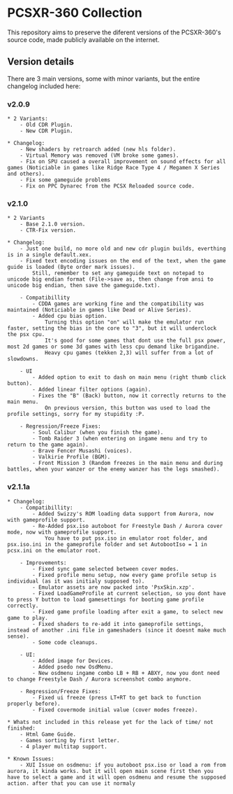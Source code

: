 # PCSXR-360 Collection

This repository aims to preserve the diferent versions of the PCSXR-360's source code, made publicly available on the internet.

## Version details
There are 3 main versions, some with minor variants, but the entire changelog included here:

### v2.0.9
    * 2 Variants:
        - Old CDR Plugin.
        - New CDR Plugin.

    * Changelog:
        - New shaders by retroarch added (new hls folder).
        - Virtual Memory was removed (VM broke some games).
        - Fix on SPU caused a overall improvement on sound effects for all games (Noticiable in games like Ridge Race Type 4 / Megamen X Series and others).
        - Fix some gameguide problems
        - Fix on PPC Dynarec from the PCSX Reloaded source code.


### v2.1.0
    * 2 Variants
        - Base 2.1.0 version.
        - CTR-Fix version.

    * Changelog:
        - Just one build, no more old and new cdr plugin builds, everthing is in a single default.xex.
        - Fixed text encoding issues on the end of the text, when the game guide is loaded (Byte order mark issues). 
            Still, remember to set any gameguide text on notepad to unicode big endian format (File->save as, then change from ansi to unicode big endian, then save the gameguide.txt).

        - Compatibillity
            - CDDA games are working fine and the compatibility was maintained (Noticiable in games like Dead or Alive Series).
            - Added cpu bias option. 
                Turning this option "on" will make the emulator run faster, setting the bias in the core to "3", but it will underclock the psx cpu. 
                It's good for some games that dont use the full psx power, most 2d games or some 3d games with less cpu demand like brigandine. 
                Heavy cpu games (tekken 2,3) will suffer from a lot of slowdowns.

        - UI
            - Added option to exit to dash on main menu (right thumb click button).
            - Added linear filter options (again).
            - Fixes the "B" (Back) button, now it correctly returns to the main menu. 
                On previous version, this button was used to load the profile settings, sorry for my stupidity :P.

        - Regression/Freeze Fixes:
            - Soul Calibur (when you finish the game).
            - Tomb Raider 3 (when entering on ingame menu and try to return to the game again).
            - Brave Fencer Musashi (voices).
            - Valkirie Profile (BGM).
            - Front Mission 3 (Random freezes in the main menu and during battles, when your wanzer or the enemy wanzer has the legs smashed).

### v2.1.1a
    * Changelog:
        - Compatibillity:
            - Added Swizzy's ROM loading data support from Aurora, now with gameprofile support.
            - Re-Added psx.iso autoboot for Freestyle Dash / Aurora cover mode, now with gameprofile support. 
                You have to put psx.iso in emulator root folder, and psx.iso.ini in the gameprofile folder and set AutobootIso = 1 in pcsx.ini on the emulator root.

        - Improvements:
            - Fixed sync game selected between cover modes.
            - Fixed profile menu setup, now every game profile setup is individual (as it was initialy supposed to).
            - Emulator assets are now packed into 'PsxSkin.xzp'.
            - Fixed LoadGameProfile at current selection, so you dont have to press Y button to load gamesettings for booting game profile correctly.
            - Fixed game profile loading after exit a game, to select new game to play.
            - Fixed shaders to re-add it into gameprofile settings, instead of another .ini file in gameshaders (since it doesnt make much sense).
            - Some code cleanups.
            
        - UI:
            - Added image for Devices.
            - Added psedo new OsdMenu.
            - New osdmenu ingame combo LB + RB + ABXY, now you dont need to change Freestyle Dash / Aurora screenshot combo anymore.

        - Regression/Freeze Fixes:
            - Fixed ui freeze (press LT+RT to get back to function properly before).
            - Fixed covermode initial value (cover modes freeze).

    * Whats not included in this release yet for the lack of time/ not finished:
        - Html Game Guide.
        - Games sorting by first letter.
        - 4 player multitap support.
            
    * Known Issues:
        - XUI Issue on osdmenu: if you autoboot psx.iso or load a rom from aurora, it kinda works. but it will open main scene first then you have to select a game and it will open osdmenu and resume the supposed action. after that you can use it normaly

